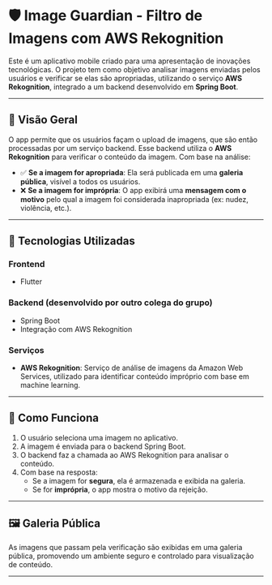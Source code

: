 # 🛡️ Image Guardian - Filtro de Imagens com AWS Rekognition

Este é um aplicativo mobile criado para uma apresentação de inovações tecnológicas. O projeto tem como objetivo analisar imagens enviadas pelos usuários e verificar se elas são apropriadas, utilizando o serviço **AWS Rekognition**, integrado a um backend desenvolvido em **Spring Boot**.

---

## 📱 Visão Geral

O app permite que os usuários façam o upload de imagens, que são então processadas por um serviço backend. Esse backend utiliza o **AWS Rekognition** para verificar o conteúdo da imagem. Com base na análise:

- ✅ **Se a imagem for apropriada**: Ela será publicada em uma **galeria pública**, visível a todos os usuários.
- ❌ **Se a imagem for imprópria**: O app exibirá uma **mensagem com o motivo** pelo qual a imagem foi considerada inapropriada (ex: nudez, violência, etc.).

---

## 🧠 Tecnologias Utilizadas

### Frontend
- Flutter

### Backend (desenvolvido por outro colega do grupo)
- Spring Boot
- Integração com AWS Rekognition

### Serviços
- **AWS Rekognition**: Serviço de análise de imagens da Amazon Web Services, utilizado para identificar conteúdo impróprio com base em machine learning.

---

## 🚀 Como Funciona

1. O usuário seleciona uma imagem no aplicativo.
2. A imagem é enviada para o backend Spring Boot.
3. O backend faz a chamada ao AWS Rekognition para analisar o conteúdo.
4. Com base na resposta:
   - Se a imagem for **segura**, ela é armazenada e exibida na galeria.
   - Se for **imprópria**, o app mostra o motivo da rejeição.

---

## 🖼️ Galeria Pública

As imagens que passam pela verificação são exibidas em uma galeria pública, promovendo um ambiente seguro e controlado para visualização de conteúdo.

---
